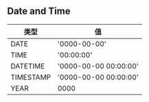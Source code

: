 ## Date and Time
类型 | 值
---- | ---
DATE |	'0000-00-00'
TIME |	'00:00:00'
DATETIME |	'0000-00-00 00:00:00'
TIMESTAMP |	'0000-00-00 00:00:00'
YEAR |	0000
